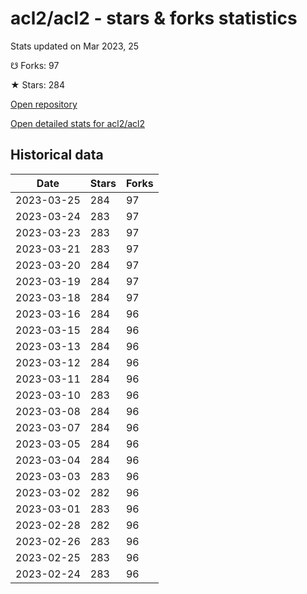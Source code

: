 # acl2/acl2 - stars & forks statistics

Stats updated on Mar 2023, 25

☋ Forks: 97

★ Stars: 284

[Open repository](https://github.com/acl2/acl2)

[Open detailed stats for acl2/acl2](https://reviewgithub.com/rep/acl2/acl2)

## Historical data
| Date | Stars | Forks |
|------|-------|-------|
| 2023-03-25 | 284 | 97 | 
| 2023-03-24 | 283 | 97 | 
| 2023-03-23 | 283 | 97 | 
| 2023-03-21 | 283 | 97 | 
| 2023-03-20 | 284 | 97 | 
| 2023-03-19 | 284 | 97 | 
| 2023-03-18 | 284 | 97 | 
| 2023-03-16 | 284 | 96 | 
| 2023-03-15 | 284 | 96 | 
| 2023-03-13 | 284 | 96 | 
| 2023-03-12 | 284 | 96 | 
| 2023-03-11 | 284 | 96 | 
| 2023-03-10 | 283 | 96 | 
| 2023-03-08 | 284 | 96 | 
| 2023-03-07 | 284 | 96 | 
| 2023-03-05 | 284 | 96 | 
| 2023-03-04 | 284 | 96 | 
| 2023-03-03 | 283 | 96 | 
| 2023-03-02 | 282 | 96 | 
| 2023-03-01 | 283 | 96 | 
| 2023-02-28 | 282 | 96 | 
| 2023-02-26 | 283 | 96 | 
| 2023-02-25 | 283 | 96 | 
| 2023-02-24 | 283 | 96 | 

